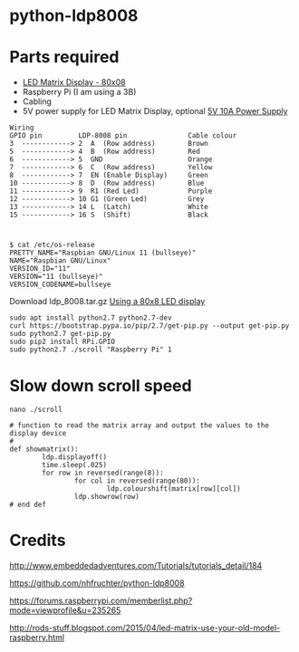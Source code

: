# python-ldp8008

# Parts required
- [LED Matrix Display - 80x08](http://www.embeddedadventures.com/LED_matrix_display_LDP-8008.html)
- Raspberry Pi (I am using a 3B)
- Cabling
- 5V power supply for LED Matrix Display, optional [5V 10A Power Supply](http://www.embeddedadventures.com/5v_10amp_power_supply_PWR-5V10A-IEC.html)

```
Wiring  
GPIO pin         LDP-8008 pin               Cable colour  
3  ------------> 2  A  (Row address)        Brown  
5  ------------> 4  B  (Row address)        Red  
6  ------------> 5  GND                     Orange  
7  ------------> 6  C  (Row address)        Yellow  
8  ------------> 7  EN (Enable Display)     Green  
10 ------------> 8  D  (Row address)        Blue  
11 ------------> 9  R1 (Red Led)            Purple  
12 ------------> 10 G1 (Green Led)          Grey  
13 ------------> 14 L  (Latch)              White  
15 ------------> 16 S  (Shift)              Black  
```

#
```
$ cat /etc/os-release
PRETTY_NAME="Raspbian GNU/Linux 11 (bullseye)"
NAME="Raspbian GNU/Linux"
VERSION_ID="11"
VERSION="11 (bullseye)"
VERSION_CODENAME=bullseye
```

Download ldp_8008.tar.gz [Using a 80x8 LED display](https://forums.raspberrypi.com/viewtopic.php?t=67520)

```
sudo apt install python2.7 python2.7-dev
curl https://bootstrap.pypa.io/pip/2.7/get-pip.py --output get-pip.py
sudo python2.7 get-pip.py
sudo pip2 install RPi.GPIO
sudo python2.7 ./scroll "Raspberry Pi" 1
```

# Slow down scroll speed

```nano ./scroll```

```
# function to read the matrix array and output the values to the display device
#
def showmatrix():
        ldp.displayoff()
        time.sleep(.025)
        for row in reversed(range(8)):
                for col in reversed(range(80)):
                        ldp.colourshift(matrix[row][col])
                ldp.showrow(row)
# end def
```


# Credits
http://www.embeddedadventures.com/Tutorials/tutorials_detail/184

https://github.com/nhfruchter/python-ldp8008

https://forums.raspberrypi.com/memberlist.php?mode=viewprofile&u=235265

http://rods-stuff.blogspot.com/2015/04/led-matrix-use-your-old-model-raspberry.html
